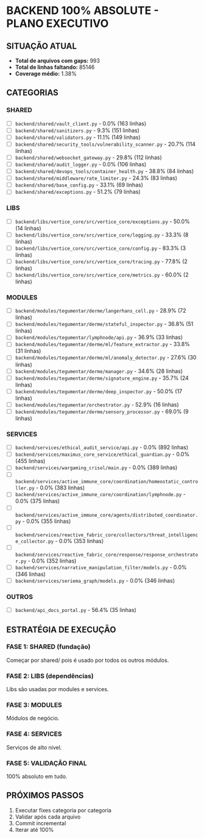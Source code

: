 # BACKEND 100% ABSOLUTE - PLANO EXECUTIVO

## SITUAÇÃO ATUAL
- **Total de arquivos com gaps:** 993
- **Total de linhas faltando:** 85146
- **Coverage médio:** 1.38%

## CATEGORIAS


### SHARED
- [ ] `backend/shared/vault_client.py` - 0.0% (163 linhas)
- [ ] `backend/shared/sanitizers.py` - 9.3% (151 linhas)
- [ ] `backend/shared/validators.py` - 11.1% (149 linhas)
- [ ] `backend/shared/security_tools/vulnerability_scanner.py` - 20.7% (114 linhas)
- [ ] `backend/shared/websocket_gateway.py` - 29.8% (112 linhas)
- [ ] `backend/shared/audit_logger.py` - 0.0% (106 linhas)
- [ ] `backend/shared/devops_tools/container_health.py` - 38.8% (84 linhas)
- [ ] `backend/shared/middleware/rate_limiter.py` - 24.3% (83 linhas)
- [ ] `backend/shared/base_config.py` - 33.1% (69 linhas)
- [ ] `backend/shared/exceptions.py` - 51.2% (79 linhas)

### LIBS
- [ ] `backend/libs/vertice_core/src/vertice_core/exceptions.py` - 50.0% (14 linhas)
- [ ] `backend/libs/vertice_core/src/vertice_core/logging.py` - 33.3% (8 linhas)
- [ ] `backend/libs/vertice_core/src/vertice_core/config.py` - 83.3% (3 linhas)
- [ ] `backend/libs/vertice_core/src/vertice_core/tracing.py` - 77.8% (2 linhas)
- [ ] `backend/libs/vertice_core/src/vertice_core/metrics.py` - 60.0% (2 linhas)

### MODULES
- [ ] `backend/modules/tegumentar/derme/langerhans_cell.py` - 28.9% (72 linhas)
- [ ] `backend/modules/tegumentar/derme/stateful_inspector.py` - 36.8% (51 linhas)
- [ ] `backend/modules/tegumentar/lymphnode/api.py` - 36.9% (33 linhas)
- [ ] `backend/modules/tegumentar/derme/ml/feature_extractor.py` - 33.8% (31 linhas)
- [ ] `backend/modules/tegumentar/derme/ml/anomaly_detector.py` - 27.6% (30 linhas)
- [ ] `backend/modules/tegumentar/derme/manager.py` - 34.6% (28 linhas)
- [ ] `backend/modules/tegumentar/derme/signature_engine.py` - 35.7% (24 linhas)
- [ ] `backend/modules/tegumentar/derme/deep_inspector.py` - 50.0% (17 linhas)
- [ ] `backend/modules/tegumentar/orchestrator.py` - 52.9% (16 linhas)
- [ ] `backend/modules/tegumentar/derme/sensory_processor.py` - 69.0% (9 linhas)

### SERVICES
- [ ] `backend/services/ethical_audit_service/api.py` - 0.0% (892 linhas)
- [ ] `backend/services/maximus_core_service/ethical_guardian.py` - 0.0% (455 linhas)
- [ ] `backend/services/wargaming_crisol/main.py` - 0.0% (389 linhas)
- [ ] `backend/services/active_immune_core/coordination/homeostatic_controller.py` - 0.0% (383 linhas)
- [ ] `backend/services/active_immune_core/coordination/lymphnode.py` - 0.0% (375 linhas)
- [ ] `backend/services/active_immune_core/agents/distributed_coordinator.py` - 0.0% (355 linhas)
- [ ] `backend/services/reactive_fabric_core/collectors/threat_intelligence_collector.py` - 0.0% (353 linhas)
- [ ] `backend/services/reactive_fabric_core/response/response_orchestrator.py` - 0.0% (352 linhas)
- [ ] `backend/services/narrative_manipulation_filter/models.py` - 0.0% (346 linhas)
- [ ] `backend/services/seriema_graph/models.py` - 0.0% (346 linhas)

### OUTROS
- [ ] `backend/api_docs_portal.py` - 56.4% (35 linhas)


## ESTRATÉGIA DE EXECUÇÃO

### FASE 1: SHARED (fundação)
Começar por shared/ pois é usado por todos os outros módulos.

### FASE 2: LIBS (dependências)
Libs são usadas por modules e services.

### FASE 3: MODULES
Módulos de negócio.

### FASE 4: SERVICES
Serviços de alto nível.

### FASE 5: VALIDAÇÃO FINAL
100% absoluto em tudo.

## PRÓXIMOS PASSOS

1. Executar fixes categoria por categoria
2. Validar após cada arquivo
3. Commit incremental
4. Iterar até 100%
